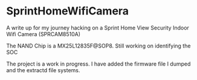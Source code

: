 # SprintHomeWifiCamera

A write up for my journey hacking on a Sprint Home View Security Indoor Wifi Camera (SPRCAM8510A)

The NAND Chip is a MX25L12835F@SOP8.
Still working on identifying the SOC

The project is a work in progress. I have added the firmware file I dumped and the extractd file systems.
